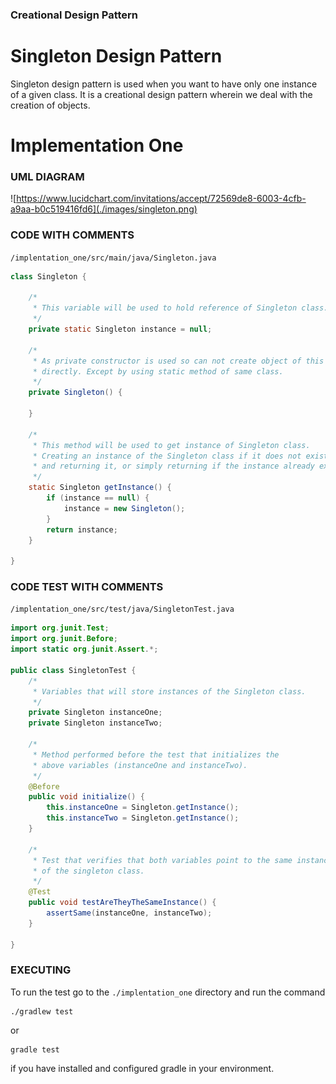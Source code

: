 ### Creational Design Pattern
# Singleton Design Pattern
Singleton design pattern is used when you want to have only one instance of a given class. It is a creational design pattern wherein we deal with the creation of objects.

# Implementation One
### UML DIAGRAM
![https://www.lucidchart.com/invitations/accept/72569de8-6003-4cfb-a9aa-b0c519416fd6](./images/singleton.png)

### CODE WITH COMMENTS
`/implentation_one/src/main/java/Singleton.java`

```java
class Singleton {

    /*
     * This variable will be used to hold reference of Singleton class.
     */
    private static Singleton instance = null;

    /*
	 * As private constructor is used so can not create object of this class
	 * directly. Except by using static method of same class.
	 */
	private Singleton() {
    
    }

    /*
	 * This method will be used to get instance of Singleton class. 
     * Creating an instance of the Singleton class if it does not exist,
     * and returning it, or simply returning if the instance already exists.
	 */
	static Singleton getInstance() {
		if (instance == null) {
			instance = new Singleton();
		} 
		return instance;
	}

}
```

### CODE TEST WITH COMMENTS
`/implentation_one/src/test/java/SingletonTest.java`

```java
import org.junit.Test;
import org.junit.Before;
import static org.junit.Assert.*;

public class SingletonTest {
    /*
     * Variables that will store instances of the Singleton class.   
     */
    private Singleton instanceOne;
    private Singleton instanceTwo;

    /*
     * Method performed before the test that initializes the
     * above variables (instanceOne and instanceTwo).   
     */
    @Before
    public void initialize() {
        this.instanceOne = Singleton.getInstance();
        this.instanceTwo = Singleton.getInstance();
    }

    /*
     * Test that verifies that both variables point to the same instance
     * of the singleton class.
     */
    @Test
    public void testAreTheyTheSameInstance() {
        assertSame(instanceOne, instanceTwo);
    }

}
```

### EXECUTING
To run the test go to the `./implentation_one` directory and run the command

```
./gradlew test
```

or

```
gradle test
```

if you have installed and configured gradle in your environment.